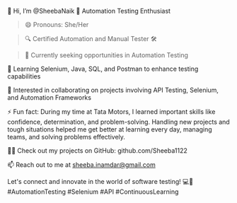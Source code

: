 👋 Hi, I’m @SheebaNaik 🤖 Automation Testing Enthusiast 

>😄 Pronouns: She/Her

>🔍 Certified Automation and Manual Tester 🛠️

>🔭 Currently seeking opportunities in Automation Testing

🌱 Learning Selenium, Java, SQL, and Postman to enhance testing capabilities

👯 Interested in collaborating on projects involving API Testing, Selenium, and Automation Frameworks

⚡ Fun fact: During my time at Tata Motors, I learned important skills like confidence, determination, and problem-solving. 
    Handling new projects and tough situations helped me get better at learning every day, managing teams, and solving problems effectively.
    
👨‍💻 Check out my projects on GitHub: github.com/Sheeba1122

📫 Reach out to me at sheeba.inamdar@gmail.com

Let's connect and innovate in the world of software testing! 💻🚀 #AutomationTesting #Selenium #API #ContinuousLearning
